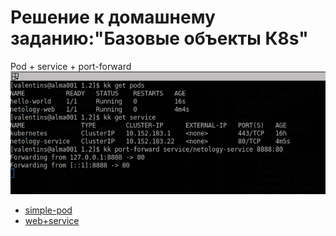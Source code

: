  # Решение к домашнему заданию:"Базовые объекты К8s"
 Pod + service + port-forward
 ![k8s](./screenshots/port-forward.png)
 * [simple-pod](pod-sample.yml)
 * [web+service](./webANDservice.yml)